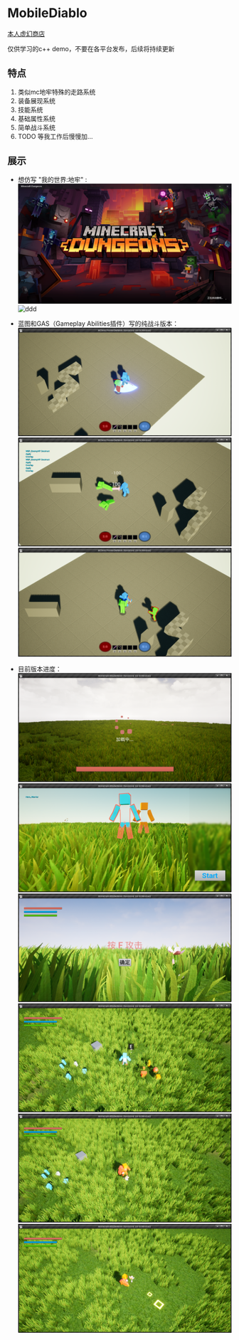 # MobileDiablo
[本人虚幻商店](https://www.unrealengine.com/marketplace/zh-CN/profile/AfternoonTea?count=20&sortBy=effectiveDate&sortDir=DESC&start=0)

仅供学习的c++ demo，不要在各平台发布，后续将持续更新

## 特点
1. 类似mc地牢特殊的走路系统
2. 装备展现系统
3. 技能系统
4. 基础属性系统
5. 简单战斗系统
6.  TODO 等我工作后慢慢加...

## 展示

- 想仿写 "我的世界:地牢" :  
  ![ddd](./imgs/p0.png)
  ![ddd](./imgs/p8.png)

- 蓝图和GAS（Gameplay Abilities插件）写的纯战斗版本：  
  ![ddd](./imgs/p10.png)
  ![ddd](./imgs/p12.png)
  ![ddd](./imgs/p11.png)


- 目前版本进度：  
  ![ddd](./imgs/p1.png)
  ![ddd](./imgs/p2.png)
  ![ddd](./imgs/p3.png)
  ![ddd](./imgs/p4.png)
  ![ddd](./imgs/p5.png)
  ![ddd](./imgs/p6.png)
